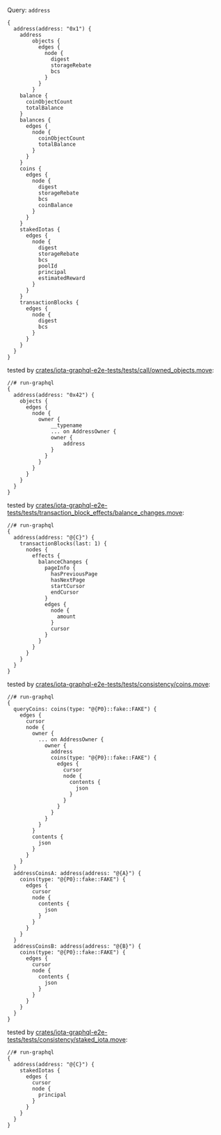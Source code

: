 Query: `address`

```
{
  address(address: "0x1") {
    address
		objects {
		  edges {
		    node {
		      digest
		      storageRebate
		      bcs
		    }
		  }
		}
    balance {
      coinObjectCount
      totalBalance
    }
    balances {
      edges {
        node {
          coinObjectCount
          totalBalance
        }
      }
    }
    coins {
      edges {
        node {
          digest
          storageRebate
          bcs
          coinBalance
        }
      }
    }
    stakedIotas {
      edges {
        node {
          digest
          storageRebate
          bcs
          poolId
          principal
          estimatedReward
        }
      }
    }
    transactionBlocks {
      edges {
        node {
          digest
          bcs
        }
      }
    }
  }
}
```

tested by [crates/iota-graphql-e2e-tests/tests/call/owned_objects.move](../../../iota-graphql-e2e-tests/tests/call/owned_objects.move):

```
//# run-graphql
{
  address(address: "0x42") {
    objects {
      edges {
        node {
          owner {
              __typename
              ... on AddressOwner {
              owner {
                  address
              }
            }
          }
        }
      }
    }
  }
}
```

tested by [crates/iota-graphql-e2e-tests/tests/transaction_block_effects/balance_changes.move](../../../iota-graphql-e2e-tests/tests/transaction_block_effects/balance_changes.move):

```
//# run-graphql
{
  address(address: "@{C}") {
    transactionBlocks(last: 1) {
      nodes {
        effects {
          balanceChanges {
            pageInfo {
              hasPreviousPage
              hasNextPage
              startCursor
              endCursor
            }
            edges {
              node {
                amount
              }
              cursor
            }
          }
        }
      }
    }
  }
}
```

tested by [crates/iota-graphql-e2e-tests/tests/consistency/coins.move](../../../iota-graphql-e2e-tests/tests/consistency/coins.move):

```
//# run-graphql
{
  queryCoins: coins(type: "@{P0}::fake::FAKE") {
    edges {
      cursor
      node {
        owner {
          ... on AddressOwner {
            owner {
              address
              coins(type: "@{P0}::fake::FAKE") {
                edges {
                  cursor
                  node {
                    contents {
                      json
                    }
                  }
                }
              }
            }
          }
        }
        contents {
          json
        }
      }
    }
  }
  addressCoinsA: address(address: "@{A}") {
    coins(type: "@{P0}::fake::FAKE") {
      edges {
        cursor
        node {
          contents {
            json
          }
        }
      }
    }
  }
  addressCoinsB: address(address: "@{B}") {
    coins(type: "@{P0}::fake::FAKE") {
      edges {
        cursor
        node {
          contents {
            json
          }
        }
      }
    }
  }
}
```

tested by [crates/iota-graphql-e2e-tests/tests/consistency/staked_iota.move](../../../iota-graphql-e2e-tests/tests/consistency/staked_iota.move):

```
//# run-graphql
{
  address(address: "@{C}") {
    stakedIotas {
      edges {
        cursor
        node {
          principal
        }
      }
    }
  }
}
```